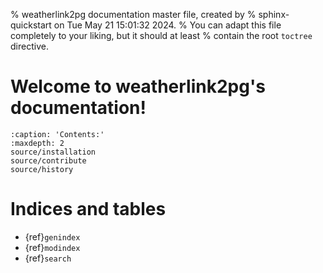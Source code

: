 % weatherlink2pg documentation master file, created by
% sphinx-quickstart on Tue May 21 15:01:32 2024.
% You can adapt this file completely to your liking, but it should at least
% contain the root `toctree` directive.

# Welcome to weatherlink2pg's documentation!

```{toctree}
:caption: 'Contents:'
:maxdepth: 2
source/installation
source/contribute
source/history
```

# Indices and tables

- {ref}`genindex`
- {ref}`modindex`
- {ref}`search`
